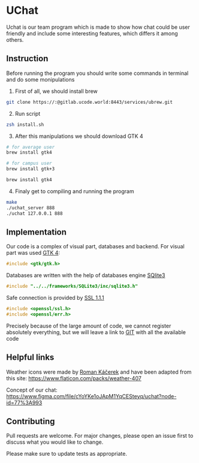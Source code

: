 # UChat

Uchat is our team program which is made to show how chat could be user friendly and include some interesting features, which differs it among others.

## Instruction
Before running the program you should write some commands in terminal and do some monipulations
1. First of all, we should install brew
```bash 
git clone https://:@gitlab.ucode.world:8443/services/ubrew.git
```

2. Run script 
```bash
zsh install.sh
```
3. After this manipulations we should download GTK 4
```bash
# for average user
brew install gtk4

# for campus user
brew install gtk+3

brew install gtk4

```
4. Finaly get to compiling and running the program

```bash
make
./uchat_server 888
./uchat 127.0.0.1 888
```
## Implementation
Our code is a complex of visual part, databases and backend. 
For visual part was used [GTK 4](https://docs.gtk.org/gtk4/): 
```c
#include <gtk/gtk.h>
```
Databases are written with the help of databases engine [SQlite3](https://www.googleadservices.com/pagead/aclk?sa=L&ai=DChcSEwiI99OH3-_1AhVUstUKHS7CAWwYABACGgJ3cw&ae=2&ohost=www.google.com&cid=CAASEuRo1K12ogk7jcTVNS-YeW7hAQ&sig=AOD64_0qaH_-koiDzKlhx-xwNCZYfZWJ6g&ved=2ahUKEwj8-cyH3-_1AhXHPOwKHRLyDmAQqyQoAXoECAMQBg&dct=1&adurl=)
```c
#include "../../frameworks/SQLite3/inc/sqlite3.h"
```
Safe connection is provided by [SSL 1.1.1](https://www.cloudflare.com/en-gb/lp/ssl-b/?&_bt=523616199274&_bk=ssl&_bm=p&_bn=g&_bg=123092899416&_placement=&_target=&_loc=1012866&_dv=c&awsearchcpc=1&gclid=Cj0KCQiAxoiQBhCRARIsAPsvo-y0CkwDaPTE7iZnwiF-GfoCN5_xLmXZ6VeAN6DWBEc5n6oltX_dCoYaAuJiEALw_wcB&gclsrc=aw.ds)
```c
#include <openssl/ssl.h>
#include <openssl/err.h>
```

Precisely because of the large amount of code, we cannot register absolutely everything, but we will leave a link to [GIT](https://github.com/kevandee/uchat.git) with all the available code

## Helpful links
Weather icons were made by [Roman Káčerek](https://www.flaticon.com/authors/roman-kacerek) and have been adapted from this site: <https://www.flaticon.com/packs/weather-407>

Concept of our chat: <https://www.figma.com/file/cYoYKe1oJApM1YqCESteyq/uchat?node-id=77%3A993>

## Contributing
Pull requests are welcome. For major changes, please open an issue first to discuss what you would like to change.

Please make sure to update tests as appropriate.
